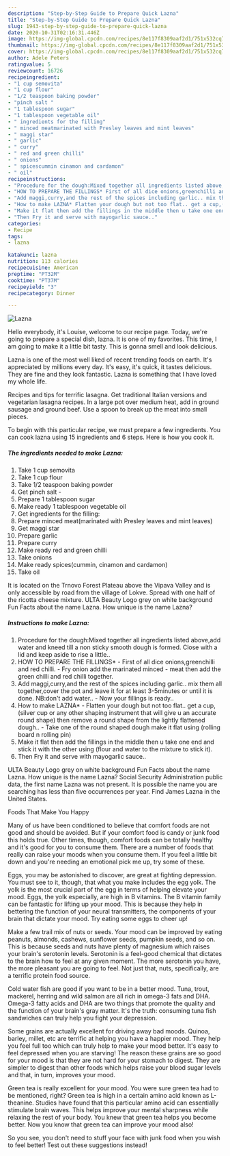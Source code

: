 ```yaml
---
description: "Step-by-Step Guide to Prepare Quick Lazna"
title: "Step-by-Step Guide to Prepare Quick Lazna"
slug: 1943-step-by-step-guide-to-prepare-quick-lazna
date: 2020-10-31T02:16:31.446Z
image: https://img-global.cpcdn.com/recipes/8e117f8309aaf2d1/751x532cq70/lazna-recipe-main-photo.jpg
thumbnail: https://img-global.cpcdn.com/recipes/8e117f8309aaf2d1/751x532cq70/lazna-recipe-main-photo.jpg
cover: https://img-global.cpcdn.com/recipes/8e117f8309aaf2d1/751x532cq70/lazna-recipe-main-photo.jpg
author: Adele Peters
ratingvalue: 5
reviewcount: 16726
recipeingredient:
- "1 cup semovita"
- "1 cup flour"
- "1/2 teaspoon baking powder"
- "pinch salt "
- "1 tablespoon sugar"
- "1 tablespoon vegetable oil"
- " ingredients for the filling"
- " minced meatmarinated with Presley leaves and mint leaves"
- " maggi star"
- " garlic"
- " curry"
- " red and green chilli"
- " onions"
- " spicescummin cinamon and cardamon"
- " oil"
recipeinstructions:
- "Procedure for the dough:Mixed together all ingredients listed above,add water and kneed till a non sticky smooth dough is formed. Close with a lid and keep aside to rise a little.."
- "HOW TO PREPARE THE FILLINGS* First of all dice onions,greenchilli and red chilli. Fry onion add the marinated minced meat then add the green chilli and red chilli together."
- "Add maggi,curry,and the rest of the spices including garlic.. mix them all together,cover the pot and leave it for at least 3-5minutes or until it is done. NB:don&#39;t add water.. Now your fillings is ready.."
- "How to make LAZNA* Flatten your dough but not too flat.. get a cup,(silver cup or any other shaping instrument that will give u an accurate round shape) then remove a round shape from the lightly flattened dough.. Take one of the round shaped dough make it flat using (rolling board n rolling pin)"
- "Make it flat then add the fillings in the middle then u take one end and stick it with the other using (flour and water to the mixture to stick it)."
- "Then Fry it and serve with mayogarlic sauce.."
categories:
- Recipe
tags:
- lazna

katakunci: lazna 
nutrition: 113 calories
recipecuisine: American
preptime: "PT32M"
cooktime: "PT37M"
recipeyield: "3"
recipecategory: Dinner

---
```



![Lazna](https://img-global.cpcdn.com/recipes/8e117f8309aaf2d1/751x532cq70/lazna-recipe-main-photo.jpg)

Hello everybody, it's Louise, welcome to our recipe page. Today, we're going to prepare a special dish, lazna. It is one of my favorites. This time, I am going to make it a little bit tasty. This is gonna smell and look delicious.

Lazna is one of the most well liked of recent trending foods on earth. It's appreciated by millions every day. It's easy, it's quick, it tastes delicious. They are fine and they look fantastic. Lazna is something that I have loved my whole life.

Recipes and tips for terrific lasagna. Get traditional Italian versions and vegetarian lasagna recipes. In a large pot over medium heat, add in ground sausage and ground beef. Use a spoon to break up the meat into small pieces.


To begin with this particular recipe, we must prepare a few ingredients. You can cook lazna using 15 ingredients and 6 steps. Here is how you cook it.

<!--inarticleads1-->

##### The ingredients needed to make Lazna:

1. Take 1 cup semovita
1. Take 1 cup flour
1. Take 1/2 teaspoon baking powder
1. Get pinch salt -
1. Prepare 1 tablespoon sugar
1. Make ready 1 tablespoon vegetable oil
1. Get  ingredients for the filling:
1. Prepare  minced meat(marinated with Presley leaves and mint leaves)
1. Get  maggi star
1. Prepare  garlic
1. Prepare  curry
1. Make ready  red and green chilli
1. Take  onions
1. Make ready  spices(cummin, cinamon and cardamon)
1. Take  oil


It is located on the Trnovo Forest Plateau above the Vipava Valley and is only accessible by road from the village of Lokve. Spread with one half of the ricotta cheese mixture. ULTA Beauty Logo grey on white background Fun Facts about the name Lazna. How unique is the name Lazna? 

<!--inarticleads2-->

##### Instructions to make Lazna:

1. Procedure for the dough:Mixed together all ingredients listed above,add water and kneed till a non sticky smooth dough is formed. Close with a lid and keep aside to rise a little..
1. HOW TO PREPARE THE FILLINGS* - First of all dice onions,greenchilli and red chilli. - Fry onion add the marinated minced - meat then add the green chilli and red chilli together.
1. Add maggi,curry,and the rest of the spices including garlic.. mix them all together,cover the pot and leave it for at least 3-5minutes or until it is done. NB:don&#39;t add water.. - Now your fillings is ready..
1. How to make LAZNA* - Flatten your dough but not too flat.. get a cup,(silver cup or any other shaping instrument that will give u an accurate round shape) then remove a round shape from the lightly flattened dough.. - Take one of the round shaped dough make it flat using (rolling board n rolling pin)
1. Make it flat then add the fillings in the middle then u take one end and stick it with the other using (flour and water to the mixture to stick it).
1. Then Fry it and serve with mayogarlic sauce..


ULTA Beauty Logo grey on white background Fun Facts about the name Lazna. How unique is the name Lazna? Social Security Administration public data, the first name Lazna was not present. It is possible the name you are searching has less than five occurrences per year. Find James Lazna in the United States. 

Foods That Make You Happy


Many of us have been conditioned to believe that comfort foods are not good and should be avoided. But if your comfort food is candy or junk food this holds true. Other times, though, comfort foods can be totally healthy and it's good for you to consume them. There are a number of foods that really can raise your moods when you consume them. If you feel a little bit down and you're needing an emotional pick me up, try some of these.

Eggs, you may be astonished to discover, are great at fighting depression. You must see to it, though, that what you make includes the egg yolk. The yolk is the most crucial part of the egg in terms of helping elevate your mood. Eggs, the yolk especially, are high in B vitamins. The B vitamin family can be fantastic for lifting up your mood. This is because they help in bettering the function of your neural transmitters, the components of your brain that dictate your mood. Try eating some eggs to cheer up!

Make a few trail mix of nuts or seeds. Your mood can be improved by eating peanuts, almonds, cashews, sunflower seeds, pumpkin seeds, and so on. This is because seeds and nuts have plenty of magnesium which raises your brain's serotonin levels. Serotonin is a feel-good chemical that dictates to the brain how to feel at any given moment. The more serotonin you have, the more pleasant you are going to feel. Not just that, nuts, specifically, are a terrific protein food source.

Cold water fish are good if you want to be in a better mood. Tuna, trout, mackerel, herring and wild salmon are all rich in omega-3 fats and DHA. Omega-3 fatty acids and DHA are two things that promote the quality and the function of your brain's gray matter. It's the truth: consuming tuna fish sandwiches can truly help you fight your depression. 

Some grains are actually excellent for driving away bad moods. Quinoa, barley, millet, etc are terrific at helping you have a happier mood. They help you feel full too which can truly help to make your mood better. It's easy to feel depressed when you are starving! The reason these grains are so good for your mood is that they are not hard for your stomach to digest. They are simpler to digest than other foods which helps raise your blood sugar levels and that, in turn, improves your mood.

Green tea is really excellent for your mood. You were sure green tea had to be mentioned, right? Green tea is high in a certain amino acid known as L-theanine. Studies have found that this particular amino acid can essentially stimulate brain waves. This helps improve your mental sharpness while relaxing the rest of your body. You knew that green tea helps you become better. Now you know that green tea can improve your mood also!

So you see, you don't need to stuff your face with junk food when you wish to feel better! Test out  these suggestions  instead!

